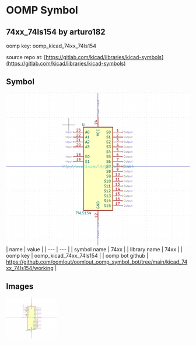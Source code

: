 # OOMP Symbol  
## 74xx_74ls154  by arturo182  
  
oomp key: oomp_kicad_74xx_74ls154  
  
source repo at: [https://gitlab.com/kicad/libraries/kicad-symbols](https://gitlab.com/kicad/libraries/kicad-symbols)  
## Symbol  
  
[![working.png](working_600.png)](working.png)  
| name | value | 
| --- | --- | 
| symbol name | 74xx | 
| library name | 74xx | 
| oomp key | oomp_kicad_74xx_74ls154 | 
| oomp bot github | https://github.com/oomlout/oomlout_oomp_symbol_bot/tree/main/kicad_74xx_74ls154/working | 
## Images  
  
[![working.png](working_140.png)](working.png)  

